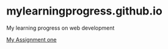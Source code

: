 # mylearningprogress.github.io
My learning progress on web development
<!DOCTYPE html>
<html lang="en">
<head>
  <meta charset="UTF-8">
  <meta http-equiv="X-UA-Compatible" content="IE=edge">
  <meta name="viewport" content="width=device-width, initial-scale=1.0">
</head>
<body>
  <a href="https://mylearningprogress.github.io/assignmentone/assignment1.html">My Assignment one</a>
</body>
</html>
